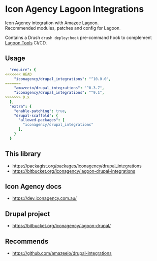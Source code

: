 # Icon Agency Lagoon Integrations

Icon Agency integration with Amazee Lagoon.\
Recommended modules, patches and config for Lagoon.

Contains a Drush `drush deploy:hook` pre-command hook to complement [Lagoon Tools](https://bitbucket.org/iconagency/lagoon-tools/src/master/tasks/drupal/8x-9x/post-rollout) CI/CD.

## Usage

```yml
  "require": {
<<<<<<< HEAD
    "iconagency/drupal_integrations": "^10.0.0",
=======
    "amazeeio/drupal_integrations": "^0.3.7",
    "iconagency/drupal_integrations": "^9.1",
>>>>>>> 9.x
  },
  "extra": {
    "enable-patching": true,
    "drupal-scaffold": {
      "allowed-packages": [
        "iconagency/drupal_integrations"
      ],
    }
  }
```

## This library

- https://packagist.org/packages/iconagency/drupal_integrations
- https://bitbucket.org/iconagency/lagoon-drupal-integrations

## Icon Agency docs

- https://dev.iconagency.com.au/

## Drupal project

- https://bitbucket.org/iconagency/lagoon-drupal/

## Recommends

- https://github.com/amazeeio/drupal-integrations
